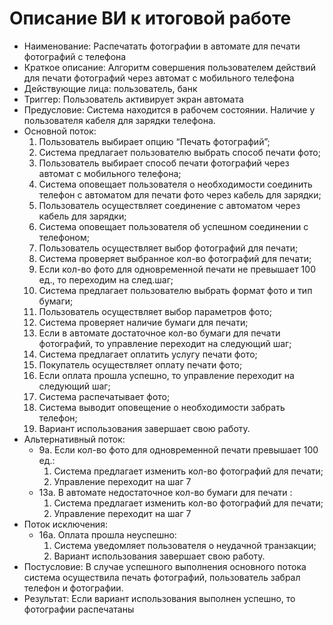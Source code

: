 # Описание ВИ к итоговой работе
   * Наименование: Распечатать фотографии в автомате для печати фотографий с телефона
   * Краткое описание: Алгоритм совершения пользователем действий для печати фотографий через автомат с мобильного телефона
   * Действующие лица: пользователь, банк
   * Триггер: Пользователь активирует экран автомата
   * Предусловие: Система находится в рабочем состоянии. Наличие у пользователя кабеля для зарядки телефона.
   *   Основной поток:
       1. Пользователь выбирает опцию “Печать фотографий”;
       2. Система предлагает пользователю выбрать способ печати фото;
       3. Пользователь выбирает способ печати фотографий через автомат с мобильного телефона;
       4. Система оповещает пользователя о необходимости соединить телефон с автоматом для печати фото через кабель для зарядки;
       5. Пользователь осуществляет соединение с автоматом через кабель для зарядки;
       6. Система оповещает пользователя об успешном соединении с телефоном;
       7. Пользователь осуществляет выбор фотографий для печати;
       8. Система проверяет выбранное кол-во фотографий для печати;
       9. Если кол-во фото для одновременной печати не превышает 100 ед., то переходим на след.шаг;
       10. Система предлагает пользователю выбрать формат фото и тип бумаги;
       11. Пользователь осуществляет выбор параметров фото;
       12. Система проверяет наличие бумаги для печати;
       13. Если в автомате достаточное кол-во бумаги для печати фотографий, то управление переходит на следующий шаг;
       14. Система предлагает оплатить услугу печати фото;
       15. Покупатель осуществляет оплату печати фото;
       16. Если оплата прошла успешно, то управление переходит на следующий шаг;
       17. Система распечатывает фото;
       18. Система выводит оповещение о необходимости забрать телефон;
       19. Вариант использования завершает свою работу.
   * Альтернативный поток:
       * 9а. Если кол-во фото для одновременной печати превышает 100 ед.:
           1. Система предлагает изменить кол-во фотографий для печати;
           2. Управление переходит на шаг 7
       * 13а. В автомате недостаточное кол-во бумаги для печати :
           1. Система предлагает изменить кол-во фотографий для печати;
           2. Управление переходит на шаг 7
   *   Поток исключения:
       * 16а. Оплата прошла неуспешно:
           1. Система уведомляет пользователя о неудачной транзакции;
           2. Вариант использования завершает свою работу.
   * Постусловие: В случае успешного выполнения основного потока система осуществила печать фотографий, пользователь забрал телефон и фотографии.
   * Результат: Если вариант использования выполнен успешно, то фотографии распечатаны